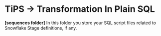 # TiPS -> Transformation In Plain SQL

**[sequences folder]** In this folder you store your SQL script files related to Snowflake Stage definitions, if any.
